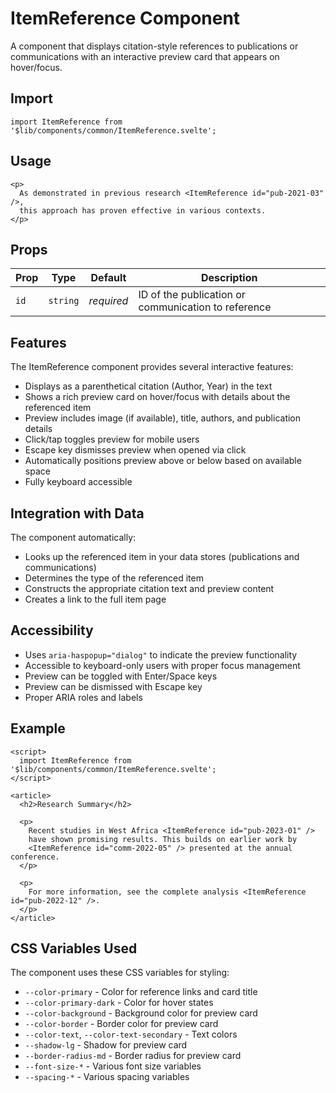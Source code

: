 # ItemReference Component

A component that displays citation-style references to publications or communications with an interactive preview card that appears on hover/focus.

## Import

```svelte
import ItemReference from '$lib/components/common/ItemReference.svelte';
```

## Usage

```svelte
<p>
  As demonstrated in previous research <ItemReference id="pub-2021-03" />, 
  this approach has proven effective in various contexts.
</p>
```

## Props

| Prop | Type | Default | Description |
|------|------|---------|-------------|
| `id` | `string` | *required* | ID of the publication or communication to reference |

## Features

The ItemReference component provides several interactive features:

- Displays as a parenthetical citation (Author, Year) in the text
- Shows a rich preview card on hover/focus with details about the referenced item
- Preview includes image (if available), title, authors, and publication details
- Click/tap toggles preview for mobile users
- Escape key dismisses preview when opened via click
- Automatically positions preview above or below based on available space
- Fully keyboard accessible

## Integration with Data

The component automatically:
- Looks up the referenced item in your data stores (publications and communications)
- Determines the type of the referenced item
- Constructs the appropriate citation text and preview content
- Creates a link to the full item page

## Accessibility

- Uses `aria-haspopup="dialog"` to indicate the preview functionality
- Accessible to keyboard-only users with proper focus management
- Preview can be toggled with Enter/Space keys
- Preview can be dismissed with Escape key
- Proper ARIA roles and labels

## Example

```svelte
<script>
  import ItemReference from '$lib/components/common/ItemReference.svelte';
</script>

<article>
  <h2>Research Summary</h2>
  
  <p>
    Recent studies in West Africa <ItemReference id="pub-2023-01" /> 
    have shown promising results. This builds on earlier work by 
    <ItemReference id="comm-2022-05" /> presented at the annual conference.
  </p>
  
  <p>
    For more information, see the complete analysis <ItemReference id="pub-2022-12" />.
  </p>
</article>
```

## CSS Variables Used

The component uses these CSS variables for styling:
- `--color-primary` - Color for reference links and card title
- `--color-primary-dark` - Color for hover states
- `--color-background` - Background color for preview card
- `--color-border` - Border color for preview card
- `--color-text`, `--color-text-secondary` - Text colors
- `--shadow-lg` - Shadow for preview card
- `--border-radius-md` - Border radius for preview card
- `--font-size-*` - Various font size variables
- `--spacing-*` - Various spacing variables 
